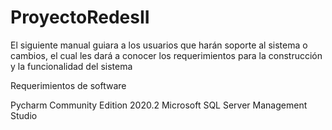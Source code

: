 # ProyectoRedesII
El siguiente manual guiara a los usuarios que harán soporte al sistema o cambios, el cual les dará a
conocer los requerimientos  para la construcción y la funcionalidad del sistema

Requerimientos de software

Pycharm Community Edition 2020.2
Microsoft SQL Server Management Studio

